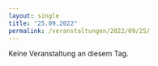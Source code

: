 ```yaml
---
layout: single
title: "25.09.2022"
permalink: /veranstaltungen/2022/09/25/
---
```


Keine Veranstaltung an diesem Tag.

